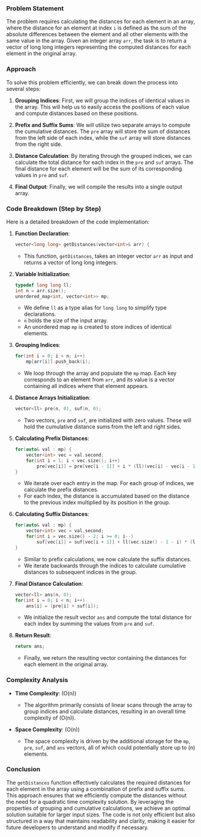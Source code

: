 ### Problem Statement

The problem requires calculating the distances for each element in an array, where the distance for an element at index `i` is defined as the sum of the absolute differences between the element and all other elements with the same value in the array. Given an integer array `arr`, the task is to return a vector of long long integers representing the computed distances for each element in the original array.

### Approach

To solve this problem efficiently, we can break down the process into several steps:

1. **Grouping Indices**: First, we will group the indices of identical values in the array. This will help us to easily access the positions of each value and compute distances based on these positions.

2. **Prefix and Suffix Sums**: We will utilize two separate arrays to compute the cumulative distances. The `pre` array will store the sum of distances from the left side of each index, while the `suf` array will store distances from the right side.

3. **Distance Calculation**: By iterating through the grouped indices, we can calculate the total distance for each index in the `pre` and `suf` arrays. The final distance for each element will be the sum of its corresponding values in `pre` and `suf`.

4. **Final Output**: Finally, we will compile the results into a single output array.

### Code Breakdown (Step by Step)

Here is a detailed breakdown of the code implementation:

1. **Function Declaration**:
   ```cpp
   vector<long long> getDistances(vector<int>& arr) {
   ```
   - This function, `getDistances`, takes an integer vector `arr` as input and returns a vector of long long integers.

2. **Variable Initialization**:
   ```cpp
   typedef long long ll;
   int n = arr.size();
   unordered_map<int, vector<int>> mp;
   ```
   - We define `ll` as a type alias for `long long` to simplify type declarations.
   - `n` holds the size of the input array.
   - An unordered map `mp` is created to store indices of identical elements.

3. **Grouping Indices**:
   ```cpp
   for(int i = 0; i < n; i++)
       mp[arr[i]].push_back(i);
   ```
   - We loop through the array and populate the `mp` map. Each key corresponds to an element from `arr`, and its value is a vector containing all indices where that element appears.

4. **Distance Arrays Initialization**:
   ```cpp
   vector<ll> pre(n, 0), suf(n, 0);
   ```
   - Two vectors, `pre` and `suf`, are initialized with zero values. These will hold the cumulative distance sums from the left and right sides.

5. **Calculating Prefix Distances**:
   ```cpp
   for(auto& val : mp) {
       vector<int> vec = val.second;
       for(int i = 1; i < vec.size(); i++)
           pre[vec[i]] = pre[vec[i - 1]] + i * (ll)(vec[i] - vec[i - 1]);            
   }
   ```
   - We iterate over each entry in the map. For each group of indices, we calculate the prefix distances.
   - For each index, the distance is accumulated based on the distance to the previous index multiplied by its position in the group.

6. **Calculating Suffix Distances**:
   ```cpp
   for(auto& val : mp) {
       vector<int> vec = val.second;
       for(int i = vec.size() - 2; i >= 0; i--)
           suf[vec[i]] = suf[vec[i + 1]] + ll(vec.size() - 1 - i) * (ll)(vec[i + 1] - vec[i]);     
   }
   ```
   - Similar to prefix calculations, we now calculate the suffix distances.
   - We iterate backwards through the indices to calculate cumulative distances to subsequent indices in the group.

7. **Final Distance Calculation**:
   ```cpp
   vector<ll> ans(n, 0);
   for(int i = 0; i < n; i++)
       ans[i] = (pre[i] + suf[i]);
   ```
   - We initialize the result vector `ans` and compute the total distance for each index by summing the values from `pre` and `suf`.

8. **Return Result**:
   ```cpp
   return ans;
   ```
   - Finally, we return the resulting vector containing the distances for each element in the original array.

### Complexity Analysis

- **Time Complexity**: \(O(n)\)
  - The algorithm primarily consists of linear scans through the array to group indices and calculate distances, resulting in an overall time complexity of \(O(n)\).

- **Space Complexity**: \(O(n)\)
  - The space complexity is driven by the additional storage for the `mp`, `pre`, `suf`, and `ans` vectors, all of which could potentially store up to \(n\) elements.

### Conclusion

The `getDistances` function effectively calculates the required distances for each element in the array using a combination of prefix and suffix sums. This approach ensures that we efficiently compute the distances without the need for a quadratic time complexity solution. By leveraging the properties of grouping and cumulative calculations, we achieve an optimal solution suitable for larger input sizes. The code is not only efficient but also structured in a way that maintains readability and clarity, making it easier for future developers to understand and modify if necessary.